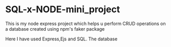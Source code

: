 # SQL-x-NODE-mini_project
This is my node express project which helps u perform CRUD operations on a database created using npm's faker package

Here I have used Express,Ejs and SQL.
The database 
